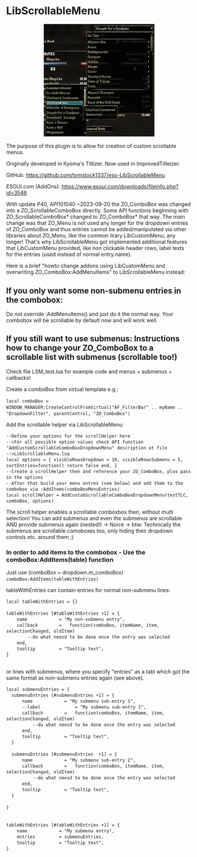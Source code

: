 # LibScrollableMenu

<center><img src="preview.png" alt="Screenshot" width=300px/></center>

The purpose of this plugin is to allow for creation of custom scrollable menus.

Originally developed in Kyoma's Titlizer.  Now used in ImprovedTitleizer.

GitHub: https://github.com/tomstock1337/eso-LibScrollableMenu

ESOUI.com (AddOns): https://www.esoui.com/downloads/fileinfo.php?id=3546

With update P40, API101040 ~2023-09-20 the ZO_ComboBox was changed into a ZO_ScrollableComboBox directly.
Some API functions beginning with ZO_ScrollableComboBox* changed to ZO_ComboBox* that way.
The main change was that ZO_Menu is not used any longer for the dropdown entries of ZO_ComboBox and thus
entries cannot be added/manipulated via other libraries about ZO_Menu, like the common lirary LibCustomMenu,
any longer!
That's why LibScrollableMenu got implemented additional features that LibCustomMenu provided, like non clickable
header rows, label texts for the entries (used instead of normal entry.name).

Here is a brief "howto change addons using LibCustomMenu and overwriting ZO_ComboBox:AddMenuItems" to LibScrollableMenu instead:

## If you only want some non-submenu entries in the combobox:
Do not override :AddMenuItems() and just do it the normal way. Your combobox will be scrollable by default now and will work well.

## If you still want to use submenus: Instructions how to change your ZO_ComboBox to a scrollable list with submenus (scrollable too!)
Check file LSM_test.lua for example code and menus + submenus + callbacks!

Create a comboBox from virtual template e.g.:

```local comboBox = WINDOW_MANAGER:CreateControlFromVirtual("AF_FilterBar" .. myName .. "DropdownFilter", parentControl, "ZO_ComboBox")```


Add the scrollable helper via LibScrollableMenu:
```
--Define your options for the scrollHelper here
-->For all possible option values check API function "AddCustomScrollableComboBoxDropdownMenu" description at file
-->LibScrollableMenu.lua
local options = { visibleRowsDropdown = 10, visibleRowsSubmenu = 5, sortEntries=function() return false end, }
--Create a scrollHelper then and reference your ZO_ComboBox, plus pass in the options
--After that build your menu entres (see below) and add them to the combobox via :AddItems(comboBoxMenuEntries)
local scrollHelper = AddCustomScrollableComboBoxDropdownMenu(testTLC, comboBox, options)
```

The scroll helper enables a scrollable comboxbox then, without multi selection!
You can add submenus and even the submenus are scrollable AND provide submenus again (nested!) -> Noice
-> btw: Technically the submenus are scrollable comoboxes too, only hiding their dropdown controls etc. around them ;)


### In order to add items to the combobox - Use the comboBox:AddItems(table) function
Just use (comboBox = dropdown.m_comboBox)
```comboBox:AddItems(tableWithEntries)```

tableWithEntries can contain entries for normal non-submenu lines:
```
local tableWithEntries = {}

tableWithEntries [#tableWithEntries +1] = {
    name            = "My non-submenu entry",
    callback        =   function(comboBox, itemName, item, selectionChanged, oldItem)
        --do what neesd to be done once the entry was selected
    end,
    tooltip         = "Tooltip text",
}


```

or lines with submenus, where you specify "entries" as a tabl which got the same format as non-submenu entries again (see above).
```
local submenuEntries = {
  submenuEntries [#submenuEntries +1] = {
      name            = "My submenu sub-entry 1",
      --label             = "My submenu sub-entry 1",
      callback        =   function(comboBox, itemName, item, selectionChanged, oldItem)
          --do what neesd to be done once the entry was selected
      end,
      tooltip         = "Tooltip text",
  }

  submenuEntries [#submenuEntries  +1] = {
      name            = "My submenu sub-entry 2",
      callback        =   function(comboBox, itemName, item, selectionChanged, oldItem)
          --do what neesd to be done once the entry was selected
      end,
      tooltip         = "Tooltip text",
  }

}


tableWithEntries [#tableWithEntries +1] = {
    name            = "My submenu entry",
    entries         = submenuEntries,
    tooltip         = "Tooltip text",
}

```
